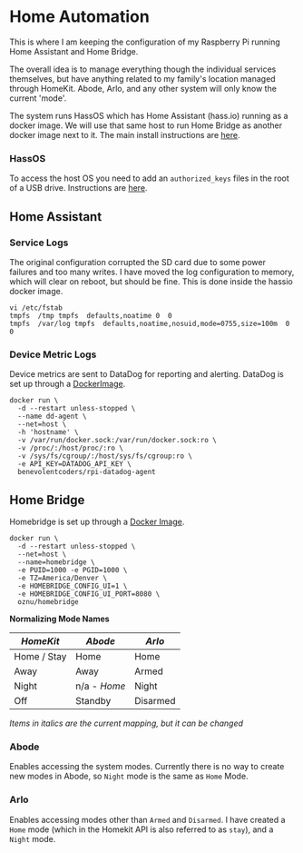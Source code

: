 # Home Automation

This is where I am keeping the configuration of my Raspberry Pi running Home Assistant and Home Bridge.

The overall idea is to manage everything though the individual services themselves, but have anything related to my family's location managed through HomeKit. Abode, Arlo, and any other system will only know the current 'mode'.

The system runs HassOS which has Home Assistant (hass.io) running as a docker image. We will use that same host to run Home Bridge as another docker image next to it. The main install instructions are [here](https://www.home-assistant.io/getting-started/).

### HassOS

To access the host OS you need to add an `authorized_keys` files in the root of a USB drive. Instructions are [here](https://developers.home-assistant.io/docs/en/hassio_debugging.html#hassos-based-hassio).

## Home Assistant

### Service Logs

The original configuration corrupted the SD card due to some power failures and too many writes. I have moved the log configuration to memory, which will clear on reboot, but should be fine. This is done inside the hassio docker image.

```
vi /etc/fstab
tmpfs  /tmp tmpfs  defaults,noatime 0  0
tmpfs  /var/log tmpfs  defaults,noatime,nosuid,mode=0755,size=100m  0  0
```

### Device Metric Logs

Device metrics are sent to DataDog for reporting and alerting. DataDog is set up through a [DockerImage](https://github.com/BenevolentCoders/rpi-datadog-agent).

```
docker run \
  -d --restart unless-stopped \
  --name dd-agent \
  --net=host \
  -h 'hostname' \
  -v /var/run/docker.sock:/var/run/docker.sock:ro \
  -v /proc/:/host/proc/:ro \
  -v /sys/fs/cgroup/:/host/sys/fs/cgroup:ro \
  -e API_KEY=DATADOG_API_KEY \
  benevolentcoders/rpi-datadog-agent
```

## Home Bridge

Homebridge is set up through a [Docker Image](https://github.com/oznu/docker-homebridge/wiki/Homebridge-on-Raspberry-Pi).

```
docker run \
  -d --restart unless-stopped \
  --net=host \
  --name=homebridge \
  -e PUID=1000 -e PGID=1000 \
  -e TZ=America/Denver \
  -e HOMEBRIDGE_CONFIG_UI=1 \
  -e HOMEBRIDGE_CONFIG_UI_PORT=8080 \
  oznu/homebridge
```

**Normalizing Mode Names**

_HomeKit_   | _Abode_      | _Arlo_
------------|--------------|----------
Home / Stay | Home         | Home
Away        | Away         | Armed
Night       | n/a - _Home_ | Night
Off         | Standby      | Disarmed

_Items in italics are the current mapping, but it can be changed_

### Abode

Enables accessing the system modes. Currently there is no way to create new modes in Abode, so `Night` mode is the same as `Home` Mode.

### Arlo

Enables accessing modes other than `Armed` and `Disarmed`. I have created a `Home` mode (which in the Homekit API is also referred to as `stay`), and a `Night` mode.
